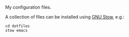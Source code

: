 My configuration files.

A collection of files can be installed using [GNU Stow](https://www.gnu.org/software/stow/), e.g.:

``` shell
cd dotfiles
stow emacs
```

